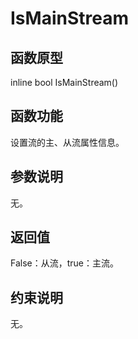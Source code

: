 # IsMainStream 

## 函数原型<a name="zh-cn_topic_0000001963534829_section593mcpsimp"></a>

inline bool IsMainStream\(\)

## 函数功能<a name="zh-cn_topic_0000001963534829_section596mcpsimp"></a>

设置流的主、从流属性信息。

## 参数说明<a name="zh-cn_topic_0000001963534829_section599mcpsimp"></a>

无。

## 返回值<a name="zh-cn_topic_0000001963534829_section602mcpsimp"></a>

False：从流，true：主流。

## 约束说明<a name="zh-cn_topic_0000001963534829_section605mcpsimp"></a>

无。

